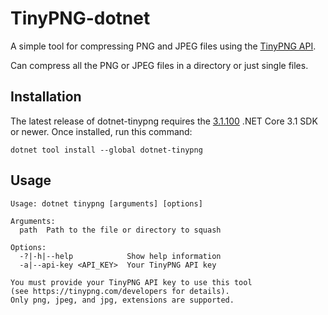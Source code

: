 # TinyPNG-dotnet

A simple tool for compressing PNG and JPEG files using the [TinyPNG API](https://tinypng.com/).

Can compress all the PNG or JPEG files in a directory or just single files.

## Installation

The latest release of dotnet-tinypng requires the [3.1.100](https://www.microsoft.com/net/download/dotnet-core/sdk-3.0.100) .NET Core 3.1 SDK or newer.
Once installed, run this command:

```
dotnet tool install --global dotnet-tinypng
```

## Usage

```
Usage: dotnet tinypng [arguments] [options]

Arguments:
  path  Path to the file or directory to squash

Options:
  -?|-h|--help            Show help information
  -a|--api-key <API_KEY>  Your TinyPNG API key

You must provide your TinyPNG API key to use this tool
(see https://tinypng.com/developers for details).
Only png, jpeg, and jpg, extensions are supported.
```
